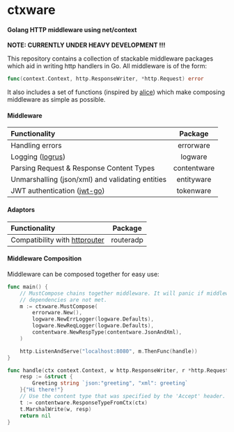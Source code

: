 # ctxware

#### Golang HTTP middleware using net/context

**NOTE: CURRENTLY UNDER HEAVY DEVELOPMENT !!!**

This repository contains a collection of stackable middleware packages which aid in writing http handlers in Go. All middleware is of the form:
```Go
func(context.Context, http.ResponseWriter, *http.Request) error
```
It also includes a set of functions (inspired by [alice](https://github.com/justinas/alice)) which make composing middleware as simple as possible.

#### Middleware
| Functionality | Package |
|:--------------|:-------:|
| Handling errors | errorware |
| Logging ([logrus](https://github.com/Sirupsen/logrus)) | logware |
| Parsing Request & Response Content Types | contentware |
| Unmarshalling (json/xml) and validating entities | entityware |
| JWT authentication ([jwt-go](https://github.com/dgrijalva/jwt-go)) | tokenware |

#### Adaptors
| Functionality | Package |
|:--------------|:-------:|
| Compatibility with [httprouter](https://github.com/julienschmidt/httprouter) | routeradp |

#### Middleware Composition
Middleware can be composed together for easy use:
```go
func main() {
    // MustCompose chains together middleware. It will panic if middleware
    // dependencies are not met.
    m := ctxware.MustCompose(
        errorware.New(),
        logware.NewErrLogger(logware.Defaults),
        logware.NewReqLogger(logware.Defaults),
        contentware.NewRespType(contentware.JsonAndXml),
    )

    http.ListenAndServe("localhost:8080", m.ThenFunc(handle))
}

func handle(ctx context.Context, w http.ResponseWriter, r *http.Request) error {
    resp := &struct {
        Greeting string `json:"greeting", "xml": greeting`
    }{"Hi there!"}
    // Use the content type that was specified by the 'Accept' header.
    t := contentware.ResponseTypeFromCtx(ctx)
    t.MarshalWrite(w, resp)
    return nil
}
```
